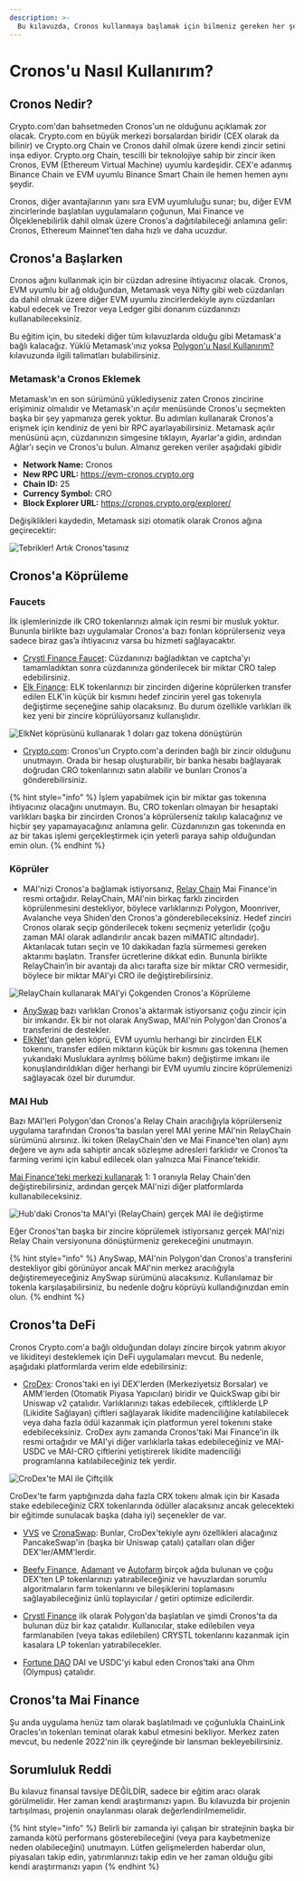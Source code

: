 ```yaml
---
description: >-
  Bu kılavuzda, Cronos kullanmaya başlamak için bilmeniz gereken her şeyi açıklayacağız.
---
```


# Cronos'u Nasıl Kullanırım?

## Cronos Nedir?

Crypto.com'dan bahsetmeden Cronos'un ne olduğunu açıklamak zor olacak. Crypto.com en büyük merkezi borsalardan biridir (CEX olarak da bilinir) ve Crypto.org Chain ve Cronos dahil olmak üzere kendi zincir setini inşa ediyor. Crypto.org Chain, tescilli bir teknolojiye sahip bir zincir iken Cronos, EVM (Ethereum Virtual Machine) uyumlu kardeşidir. CEX'e adanmış Binance Chain ve EVM uyumlu Binance Smart Chain ile hemen hemen aynı şeydir.

Cronos, diğer avantajlarının yanı sıra EVM uyumluluğu sunar; bu, diğer EVM zincirlerinde başlatılan uygulamaların çoğunun, Mai Finance ve Ölçeklenebilirlik dahil olmak üzere Cronos'a dağıtılabileceği anlamına gelir: Cronos, Ethereum Mainnet'ten daha hızlı ve daha ucuzdur.

## Cronos'a Başlarken

Cronos ağını kullanmak için bir cüzdan adresine ihtiyacınız olacak. Cronos, EVM uyumlu bir ağ olduğundan, Metamask veya Nifty gibi web cüzdanları da dahil olmak üzere diğer EVM uyumlu zincirlerdekiyle aynı cüzdanları kabul edecek ve Trezor veya Ledger gibi donanım cüzdanınızı kullanabileceksiniz.

Bu eğitim için, bu sitedeki diğer tüm kılavuzlarda olduğu gibi Metamask'a bağlı kalacağız. Yüklü Metamask'ınız yoksa [Polygon'u Nasıl Kullanırım?](<../polygon-tutorials/how-to-get-started-on-polygon.md>) kılavuzunda ilgili talimatları bulabilirsiniz.

### Metamask'a Cronos Eklemek

Metamask'ın en son sürümünü yüklediyseniz zaten Cronos zincirine erişiminiz olmalıdır ve Metamask'ın açılır menüsünde Cronos'u seçmekten başka bir şey yapmanıza gerek yoktur. Bu adımları kullanarak Cronos'a erişmek için kendiniz de yeni bir RPC ayarlayabilirsiniz. Metamask açılır menüsünü açın, cüzdanınızın simgesine tıklayın, Ayarlar'a gidin, ardından Ağlar'ı seçin ve Cronos'u bulun. Almanız gereken veriler aşağıdaki gibidir

* **Network Name:** Cronos
* **New RPC URL:** https://evm-cronos.crypto.org
* **Chain ID:** 25
* **Currency Symbol:** CRO
* **Block Explorer URL:** https://cronos.crypto.org/explorer/

Değişiklikleri kaydedin, Metamask sizi otomatik olarak Cronos ağına geçirecektir:

![Tebrikler! Artık Cronos'tasınız](<../.gitbook/assets/Cronos-onboarding-1.png>)

## Cronos'a Köprüleme

### Faucets

İlk işlemlerinizde ilk CRO tokenlarınızı almak için resmi bir musluk yoktur. Bununla birlikte bazı uygulamalar Cronos'a bazı fonları köprülerseniz veya sadece biraz gas’a ihtiyacınız varsa bu hizmeti sağlayacaktır.

* [Crystl Finance Faucet](https://cronos.crystl.finance/faucet): Cüzdanınızı bağladıktan ve captcha'yı tamamladıktan sonra cüzdanınıza gönderilecek bir miktar CRO talep edebilirsiniz.
* [Elk Finance](https://app.elk.finance/#/elknet): ELK tokenlarınızı bir zincirden diğerine köprülerken transfer edilen ELK'in küçük bir kısmını hedef zincirin yerel gas tokenıyla değiştirme seçeneğine sahip olacaksınız. Bu durum özellikle varlıkları ilk kez yeni bir zincire köprülüyorsanız kullanışlıdır.

![ElkNet köprüsünü kullanarak 1 doları gaz tokena dönüştürün](<../.gitbook/assets/Cronos-onboarding-2.png>)

* [Crypto.com](https://crypto.com/): Cronos'un Crypto.com'a derinden bağlı bir zincir olduğunu unutmayın. Orada bir hesap oluşturabilir, bir banka hesabı bağlayarak doğrudan CRO tokenlarınızı satın alabilir ve bunları Cronos'a gönderebilirsiniz.

{% hint style="info" %}
İşlem yapabilmek için bir miktar gas tokenına ihtiyacınız olacağını unutmayın. Bu, CRO tokenları olmayan bir hesaptaki varlıkları başka bir zincirden Cronos'a köprülerseniz takılıp kalacağınız ve hiçbir şey yapamayacağınız anlamına gelir. Cüzdanınızın gas tokenında en az bir takas işlemi gerçekleştirmek için yeterli paraya sahip olduğundan emin olun.
{% endhint %}

### Köprüler

* MAI'nizi Cronos'a bağlamak istiyorsanız, [Relay Chain](https://app.relaychain.com/transfer#/) Mai Finance'in resmi ortağıdır. RelayChain, MAI'nin birkaç farklı zincirden köprülenmesini destekliyor, böylece varlıklarınızı Polygon, Moonriver, Avalanche veya Shiden'den Cronos'a gönderebileceksiniz. Hedef zinciri Cronos olarak seçip gönderilecek tokenı seçmeniz yeterlidir (çoğu zaman MAI olarak adlandırılır ancak bazen miMATIC altındadır). Aktarılacak tutarı seçin ve 10 dakikadan fazla sürmemesi gereken aktarımı başlatın. Transfer ücretlerine dikkat edin. Bununla birlikte RelayChain’in bir avantajı da alıcı tarafta size bir miktar CRO vermesidir, böylece bir miktar MAI'yi CRO ile değiştirebilirsiniz.

![RelayChain kullanarak MAI'yi Çokgenden Cronos'a Köprüleme](<../.gitbook/assets/Cronos-onboarding-3.png>)

* [AnySwap](https://anyswap.exchange/#/router) bazı varlıkları Cronos'a aktarmak istiyorsanız çoğu zincir için bir imkandır. Ek bir not olarak AnySwap, MAI'nin Polygon'dan Cronos'a transferini de destekler.
* [ElkNet](https://app.elk.finance/#/elknet)'dan gelen köprü, EVM uyumlu herhangi bir zincirden ELK tokenını, transfer edilen miktarın küçük bir kısmını gas tokenına (hemen yukarıdaki Musluklara ayrılmış bölüme bakın) değiştirme imkanı ile konuşlandırıldıkları diğer herhangi bir EVM uyumlu zincire köprülemenizi sağlayacak özel bir durumdur.

### MAI Hub

Bazı MAI'leri Polygon'dan Cronos'a Relay Chain aracılığıyla köprülerseniz uygulama tarafından Cronos'ta basılan yerel MAI yerine MAI'nin RelayChain sürümünü alırsınız. İki token (RelayChain'den ve Mai Finance'ten olan) aynı değere ve aynı ada sahiptir ancak sözleşme adresleri farklıdır ve Cronos'ta farming verimi için kabul edilecek olan yalnızca Mai Finance'tekidir.

 [Mai Finance'teki merkezi kullanarak](https://app.mai.finance/hub)  1: 1 oranıyla Relay Chain'den değiştirebilirsiniz, ardından gerçek MAI'nizi diğer platformlarda kullanabileceksiniz.

![Hub'daki Cronos'ta MAI'yi (RelayChain) gerçek MAI ile değiştirme](<../.gitbook/assets/Cronos-onboarding-4.png>)

Eğer Cronos'tan başka bir zincire köprülemek istiyorsanız gerçek MAI'nizi Relay Chain versiyonuna dönüştürmeniz gerekeceğini unutmayın.

{% hint style="info" %}
AnySwap, MAI'nin Polygon'dan Cronos'a transferini destekliyor gibi görünüyor ancak MAI'nin merkez aracılığıyla değiştiremeyeceğiniz AnySwap sürümünü alacaksınız. Kullanılamaz bir tokenla karşılaşabilirsiniz, bu nedenle doğru köprüyü kullandığınızdan emin olun.
{% endhint %}

## Cronos'ta DeFi

Cronos Crypto.com'a bağlı olduğundan dolayı zincire birçok yatırım akıyor ve likiditeyi desteklemek için DeFi uygulamaları mevcut. Bu nedenle, aşağıdaki platformlarda verim elde edebilirsiniz:

* [CroDex](https://swap.crodex.app/#/swap):  Cronos'taki en iyi DEX'lerden (Merkeziyetsiz Borsalar) ve AMM'lerden (Otomatik Piyasa Yapıcıları) biridir ve QuickSwap gibi bir Uniswap v2 çatalıdır. Varlıklarınızı takas edebilecek, çiftliklerde LP (Likidite Sağlayan) çiftleri sağlayarak likidite madenciliğine katılabilecek veya daha fazla ödül kazanmak için platformun yerel tokenını stake edebileceksiniz. CroDex aynı zamanda Cronos'taki Mai Finance'in ilk resmi ortağıdır ve MAI'yi diğer varlıklarla takas edebileceğiniz ve MAI-USDC ve MAI-CRO çiftlerini yetiştirerek likidite madenciliği programlarına katılabileceğiniz tek yerdir.

![CroDex'te MAI ile Çiftçilik](<../.gitbook/assets/Cronos-onboarding-5.png>)

CroDex'te farm yaptığınızda daha fazla CRX tokenı almak için bir Kasada stake edebileceğiniz CRX tokenlarında ödüller alacaksınız ancak gelecekteki bir eğitimde sunulacak başka (daha iyi) seçenekler de var.

* [VVS](https://vvs.finance/) ve [CronaSwap](https://app.cronaswap.org/): Bunlar, CroDex'tekiyle aynı özellikleri alacağınız PancakeSwap'in (başka bir Uniswap çatalı) çatalları olan diğer DEX'ler/AMM'lerdir.

* [Beefy Finance](https://app.beefy.finance/#/cronos), [Adamant](https://adamant.finance/) ve [Autofarm](https://autofarm.network/cronos/) birçok ağda bulunan ve çoğu DEX'ten LP tokenlarınızı yatırabileceğiniz ve havuzlardan sorumlu algoritmaların farm tokenlarını ve bileşiklerini toplamasını sağlayabileceğiniz ünlü toplayıcılar / getiri optimize edicilerdir.

* [Crystl Finance](https://cronos.crystl.finance) ilk olarak Polygon'da başlatılan ve şimdi Cronos'ta da bulunan düz bir kaz çatalıdır. Kullanıcılar, stake edilebilen veya farmlanabilen (veya takas edilebilen) CRYSTL tokenlarını kazanmak için kasalara LP tokenları yatırabilecekler.

* [Fortune DAO](https://www.fortunedao.com/#/) DAI ve USDC'yi kabul eden Cronos'taki ana Ohm (Olympus) çatalıdır.

## Cronos'ta Mai Finance

Şu anda uygulama henüz tam olarak başlatılmadı ve çoğunlukla ChainLink Oracles'ın tokenları teminat olarak kabul etmesini bekliyor. Merkez zaten mevcut, bu nedenle 2022'nin ilk çeyreğinde bir lansman bekleyebilirsiniz.

## Sorumluluk Reddi

Bu kılavuz finansal tavsiye DEĞİLDİR, sadece bir eğitim aracı olarak görülmelidir. Her zaman kendi araştırmanızı yapın. Bu kılavuzda bir projenin tartışılması, projenin onaylanması olarak değerlendirilmemelidir.

{% hint style="info" %}
 Belirli bir zamanda iyi çalışan bir stratejinin başka bir zamanda kötü performans gösterebileceğini (veya para kaybetmenize neden olabileceğini) unutmayın. Lütfen gelişmelerden haberdar olun, piyasaları takip edin, yatırımlarınızı takip edin ve her zaman olduğu gibi kendi araştırmanızı yapın
{% endhint %}
